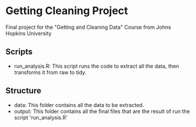 # Getting Cleaning Project
Final project for the "Getting and Cleaning Data" Course from Johns Hopkins University

## Scripts
 - run_analysis.R: This script runs the code to extract all the data, then transforms it from raw to tidy.
 
## Structure
 - data: This folder contains all the data to be extracted.
 - output: This folder contains all the final files that are the result of run the script 'run_analysis.R'
